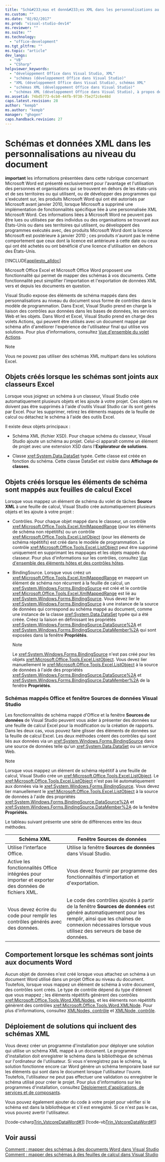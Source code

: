 ```yaml
---
title: "Sch&#233;mas et donn&#233;es XML dans les personnalisations au niveau du document | Microsoft Docs"
ms.custom: ""
ms.date: "02/02/2017"
ms.prod: "visual-studio-dev14"
ms.reviewer: ""
ms.suite: ""
ms.technology: 
  - "office-development"
ms.tgt_pltfrm: ""
ms.topic: "article"
dev_langs: 
  - "VB"
  - "CSharp"
helpviewer_keywords: 
  - "développement Office dans Visual Studio, XML"
  - "schémas (développement Office dans Visual Studio)"
  - "XML (développement Office dans Visual Studio), schémas XML"
  - "schémas XML (développement Office dans Visual Studio)"
  - "schémas XML (développement Office dans Visual Studio), à propos des données et des schémas XML"
ms.assetid: 74bd5773-6cb0-44fb-9738-75e2f2c6e48d
caps.latest.revision: 28
author: "kempb"
ms.author: "kempb"
manager: "ghogen"
caps.handback.revision: 27
---
```

# Sch&#233;mas et donn&#233;es XML dans les personnalisations au niveau du document
  **important** les informations présentées dans cette rubrique concernant Microsoft Word est présenté exclusivement pour l'avantage et l'utilisation des personnes et organisations qui se trouvent en dehors de les états\-unis et de ses territoires ou qui utilisent, ou de développer des programmes qui s'exécutent sur, les produits Microsoft Word qui ont été autorisés par Microsoft avant janvier 2010, lorsque Microsoft a supprimé une implémentation de fonctionnalités spécifique liée à une personnalisée XML Microsoft Word.  Ces informations liées à Microsoft Word ne peuvent pas être lues ou utilisées par des individus ou des organisations se trouvant aux États\-Unis ou dans ses territoires qui utilisent, ou développent des programmes exécutés avec, des produits Microsoft Word dont la licence Microsoft est postérieure à janvier 2010 ; ces produits n'auront pas le même comportement que ceux dont la licence est antérieure à cette date ou ceux qui ont été achetés ou ont bénéficié d'une licence d'utilisation en dehors des États\-Unis.  
  
 [!INCLUDE[appliesto_alldoc](../vsto/includes/appliesto-alldoc-md.md)]  
  
 Microsoft Office Excel et Microsoft Office Word proposent une fonctionnalité qui permet de mapper des schémas à vos documents.  Cette fonctionnalité peut simplifier l'importation et l'exportation de données XML vers et depuis les documents en question.  
  
 Visual Studio expose des éléments de schéma mappés dans des personnalisations au niveau du document sous forme de contrôles dans le modèle de programmation.  Dans Excel, Visual Studio prend en charge la liaison des contrôles aux données dans les bases de données, les services Web et les objets.  Dans Word et Excel, Visual Studio prend en charge des volets Actions, qui peuvent être utilisés avec un document mappé par schéma afin d'améliorer l'expérience de l'utilisateur final qui utilise vos solutions.  Pour plus d’informations, consultez [Vue d'ensemble du volet Actions](../vsto/actions-pane-overview.md).  
  
> [!NOTE]  
>  Vous ne pouvez pas utiliser des schémas XML multipart dans les solutions Excel.  
  
## Objets créés lorsque les schémas sont joints aux classeurs Excel  
 Lorsque vous joignez un schéma à un classeur, Visual Studio crée automatiquement plusieurs objets et les ajoute à votre projet.  Ces objets ne doivent pas être supprimés à l'aide d'outils Visual Studio car ils sont gérés par Excel.  Pour les supprimer, retirez les éléments mappés de la feuille de calcul ou détachez le schéma à l'aide des outils Excel.  
  
 Il existe deux objets principaux :  
  
-   Schéma XML \(fichier XSD\).  Pour chaque schéma du classeur, Visual Studio ajoute un schéma au projet.  Celui\-ci apparaît comme un élément de projet avec une extension XSD dans l'**Explorateur de solutions**.  
  
-   Classe <xref:System.Data.DataSet> typée.  Cette classe est créée en fonction du schéma.  Cette classe DataSet est visible dans **Affichage de classes**.  
  
## Objets créés lorsque les éléments de schéma sont mappés aux feuilles de calcul Excel  
 Lorsque vous mappez un élément de schéma du volet de tâches **Source XML** à une feuille de calcul, Visual Studio crée automatiquement plusieurs objets et les ajoute à votre projet :  
  
-   Contrôles.  Pour chaque objet mappé dans le classeur, un contrôle <xref:Microsoft.Office.Tools.Excel.XmlMappedRange> \(pour les éléments de schéma non répétitifs\) ou un contrôle <xref:Microsoft.Office.Tools.Excel.ListObject> \(pour les éléments de schéma répétitifs\) est créé dans le modèle de programmation.  Le contrôle <xref:Microsoft.Office.Tools.Excel.ListObject> peut être supprimé uniquement en supprimant les mappages et les objets mappés du classeur.  Pour plus d'informations sur les contrôles, consultez [Vue d'ensemble des éléments hôtes et des contrôles hôtes](../vsto/host-items-and-host-controls-overview.md).  
  
-   BindingSource.  Lorsque vous créez un <xref:Microsoft.Office.Tools.Excel.XmlMappedRange> en mappant un élément de schéma non récurrent à la feuille de calcul, un <xref:System.Windows.Forms.BindingSource> est créé et le contrôle <xref:Microsoft.Office.Tools.Excel.XmlMappedRange> est lié au <xref:System.Windows.Forms.BindingSource>.  Vous devez lier le <xref:System.Windows.Forms.BindingSource> à une instance de la source de données qui correspond au schéma mappé au document, comme une instance de la classe <xref:System.Data.DataSet> typée qui a été créée.  Créez la liaison en définissant les propriétés <xref:System.Windows.Forms.BindingSource.DataSource%2A> et <xref:System.Windows.Forms.BindingSource.DataMember%2A> qui sont exposées dans la fenêtre **Propriétés**.  
  
    > [!NOTE]  
    >  Le <xref:System.Windows.Forms.BindingSource> n'est pas créé pour les objets <xref:Microsoft.Office.Tools.Excel.ListObject>.  Vous devez lier manuellement le <xref:Microsoft.Office.Tools.Excel.ListObject> à la source de données à l'aide des propriétés <xref:System.Windows.Forms.BindingSource.DataSource%2A> et <xref:System.Windows.Forms.BindingSource.DataMember%2A> de la fenêtre **Propriétés**.  
  
### Schémas mappés Office et fenêtre Sources de données Visual Studio  
 Les fonctionnalités de schéma mappé d'Office et la fenêtre **Sources de données** de Visual Studio peuvent vous aider à présenter des données sur une feuille de calcul Excel pour la modification ou la création de rapports.  Dans les deux cas, vous pouvez faire glisser des éléments de données sur la feuille de calcul Excel.  Les deux méthodes créent des contrôles qui sont liés aux données via un <xref:System.Windows.Forms.BindingSource> dans une source de données telle qu'un <xref:System.Data.DataSet> ou un service Web.  
  
> [!NOTE]  
>  Lorsque vous mappez un élément de schéma répétitif à une feuille de calcul, Visual Studio crée un <xref:Microsoft.Office.Tools.Excel.ListObject>.  Le <xref:Microsoft.Office.Tools.Excel.ListObject> n'est pas lié automatiquement aux données via le <xref:System.Windows.Forms.BindingSource>.  Vous devez lier manuellement le <xref:Microsoft.Office.Tools.Excel.ListObject> à la source de données à l'aide des propriétés <xref:System.Windows.Forms.BindingSource.DataSource%2A> et <xref:System.Windows.Forms.BindingSource.DataMember%2A> de la fenêtre **Propriétés**.  
  
 Le tableau suivant présente une série de différences entre les deux méthodes.  
  
|Schéma XML|Fenêtre Sources de données|  
|----------------|--------------------------------|  
|Utilise l'interface Office.|Utilise la fenêtre **Sources de données** dans Visual Studio.|  
|Active les fonctionnalités Office intégrées pour importer et exporter des données de fichiers XML.|Vous devez fournir par programme des fonctionnalités d'importation et d'exportation.|  
|Vous devez écrire du code pour remplir les contrôles générés avec des données.|Le code des contrôles ajoutés à partir de la fenêtre **Sources de données** est généré automatiquement pour les remplir, ainsi que les chaînes de connexion nécessaires lorsque vous utilisez des serveurs de base de données.|  
  
## Comportement lorsque les schémas sont joints aux documents Word  
 Aucun objet de données n'est créé lorsque vous attachez un schéma à un document Word utilisé dans un projet Office au niveau du document.  Toutefois, lorsque vous mappez un élément de schéma à votre document, des contrôles sont créés.  Le type de contrôle dépend du type d'élément que vous mappez ; les éléments répétitifs génèrent des contrôles <xref:Microsoft.Office.Tools.Word.XMLNodes>, et les éléments non répétitifs génèrent des contrôles <xref:Microsoft.Office.Tools.Word.XMLNode>.  Pour plus d'informations, consultez [XMLNodes, contrôle](../vsto/xmlnodes-control.md) et [XMLNode, contrôle](../vsto/xmlnode-control.md).  
  
## Déploiement de solutions qui incluent des schémas XML  
 Vous devez créer un programme d'installation pour déployer une solution qui utilise un schéma XML mappé à un document.  Le programme d'installation doit enregistrer le schéma dans la bibliothèque de schémas sur l'ordinateur de l'utilisateur.  Si vous n'enregistrez pas le schéma, la solution fonctionne encore car Word génère un schéma temporaire basé sur les éléments qui sont dans le document lorsque l'utilisateur l'ouvre.  Toutefois, l'utilisateur ne peut pas effectuer une validation ou enregistrer le schéma utilisé pour créer le projet.  Pour plus d'informations sur les programmes d'installation, consultez [Déploiement d'applications, de services et de composants](../deployment/deploying-applications-services-and-components.md).  
  
 Vous pouvez également ajouter du code à votre projet pour vérifier si le schéma est dans la bibliothèque et s'il est enregistré.  Si ce n'est pas le cas, vous pouvez avertir l'utilisateur.  
  
 [!code-csharp[Trin_VstcoreDataWord#1](../snippets/csharp/VS_Snippets_OfficeSP/Trin_VstcoreDataWord/CS/ThisDocument.cs#1)]
 [!code-vb[Trin_VstcoreDataWord#1](../snippets/visualbasic/VS_Snippets_OfficeSP/Trin_VstcoreDataWord/VB/ThisDocument.vb#1)]  
  
## Voir aussi  
 [Comment : mapper des schémas à des documents Word dans Visual Studio](../vsto/how-to-map-schemas-to-word-documents-inside-visual-studio.md)   
 [Comment : mapper des schémas à des feuilles de calcul dans Visual Studio](../vsto/how-to-map-schemas-to-worksheets-inside-visual-studio.md)  
  
  